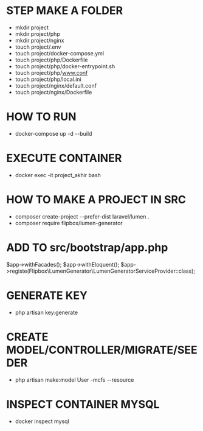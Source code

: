 # STEP MAKE A FOLDER
- mkdir project
- mkdir project/php
- mkdir project/nginx
- touch project/.env
- touch project/docker-compose.yml
- touch project/php/Dockerfile
- touch project/php/docker-entrypoint.sh
- touch project/php/www.conf
- touch project/php/local.ini
- touch project/nginx/default.conf
- touch project/nginx/Dockerfile

# HOW TO RUN
- docker-compose up -d --build

# EXECUTE CONTAINER
- docker exec -it project_akhir bash

# HOW TO MAKE A PROJECT IN SRC
- composer create-project --prefer-dist laravel/lumen .
- composer require flipbox/lumen-generator

# ADD TO src/bootstrap/app.php
$app->withFacades();
$app->withEloquent();
$app->registe(Flipbox\LumenGenerator\LumenGeneratorServiceProvider::class);

# GENERATE KEY
- php artisan key:generate

# CREATE MODEL/CONTROLLER/MIGRATE/SEEDER
- php artisan make:model User -mcfs --resource

# INSPECT CONTAINER MYSQL
- docker inspect mysql
